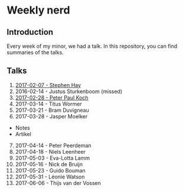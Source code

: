 # Weekly nerd

## Introduction
Every week of my minor, we had a talk. In this repository, you can find summaries of the talks.

## Talks
1. [2017-02-07 - Stephen Hay](https://github.com/Frankwarnaar/minor-weekly-nerd/blob/master/1.stephen_hay.md)
2. 2016-02-14 - Justus Sturkenboom (missed)
3. [2017-02-28 - Peter Paul Koch](https://github.com/Frankwarnaar/minor-weekly-nerd/blob/master/2.ppk.md)
4. 2017-03-14 - Titus Wormer
5. 2017-03-21 - Bram Duvigneau
6. 2017-03-28 - Jasper Moelker
  * Notes
  * Artikel
7. 2017-04-14 - Peter Peerdeman
8. 2017-04-18 - Niels Leenheer
9. 2017-05-03 - Eva-Lotta Lamm
10. 2017-05-16 - Nick de Bruijn
11. 2017-05-23 - Guido Bouman
12. 2017-05-31 - Léonie Watson
13. 2017-06-06 - Thijs van der Vossen
